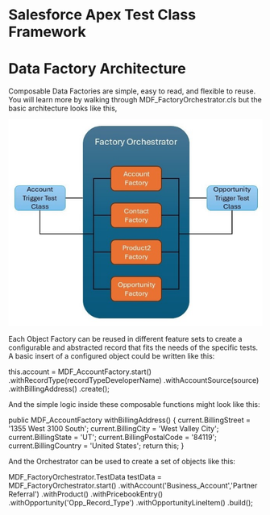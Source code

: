 # Salesforce Apex Test Class Framework

# Data Factory Architecture

Composable Data Factories are simple, easy to read, and flexible to reuse. You will learn more by walking through MDF_FactoryOrchestrator.cls but the basic architecture looks like this,

![alt text](<Data Factory.jpg>)

Each Object Factory can be reused in different feature sets to create a configurable and abstracted record that fits the needs of the specific tests.
A basic insert of a configured object could be written like this:

this.account = MDF_AccountFactory.start()
                .withRecordType(recordTypeDeveloperName)
                .withAccountSource(source)
                .withBillingAddress()
                .create();

And the simple logic inside these composable functions might look like this:

public MDF_AccountFactory withBillingAddress() {
    current.BillingStreet = '1355 West 3100 South';
    current.BillingCity = 'West Valley City';
    current.BillingState = 'UT';
    current.BillingPostalCode = '84119';
    current.BillingCountry = 'United States';
    return this;
}

And the Orchestrator can be used to create a set of objects like this:

MDF_FactoryOrchestrator.TestData testData = MDF_FactoryOrchestrator.start()
            .withAccount('Business_Account','Partner Referral')
            .withProduct()
            .withPricebookEntry()
            .withOpportunity('Opp_Record_Type')
            .withOpportunityLineItem()
            .build();